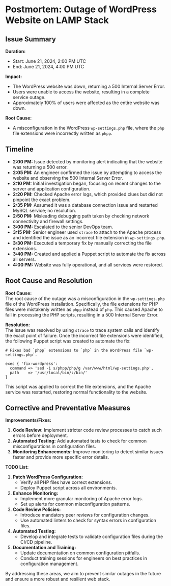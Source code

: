 # Postmortem: Outage of WordPress Website on LAMP Stack

## Issue Summary

**Duration:**  
- Start: June 21, 2024, 2:00 PM UTC
- End: June 21, 2024, 4:00 PM UTC

**Impact:**  
- The WordPress website was down, returning a 500 Internal Server Error.
- Users were unable to access the website, resulting in a complete service outage.
- Approximately 100% of users were affected as the entire website was down.

**Root Cause:**  
- A misconfiguration in the WordPress `wp-settings.php` file, where the `php` file extensions were incorrectly written as `phpp`.

## Timeline

- **2:00 PM:** Issue detected by monitoring alert indicating that the website was returning a 500 error.
- **2:05 PM:** An engineer confirmed the issue by attempting to access the website and observing the 500 Internal Server Error.
- **2:10 PM:** Initial investigation began, focusing on recent changes to the server and application configuration.
- **2:20 PM:** Checked Apache error logs, which provided clues but did not pinpoint the exact problem.
- **2:35 PM:** Assumed it was a database connection issue and restarted MySQL service; no resolution.
- **2:50 PM:** Misleading debugging path taken by checking network connectivity and firewall settings.
- **3:00 PM:** Escalated to the senior DevOps team.
- **3:15 PM:** Senior engineer used `strace` to attach to the Apache process and identified the issue as an incorrect file extension in `wp-settings.php`.
- **3:30 PM:** Executed a temporary fix by manually correcting the file extensions.
- **3:40 PM:** Created and applied a Puppet script to automate the fix across all servers.
- **4:00 PM:** Website was fully operational, and all services were restored.

## Root Cause and Resolution

**Root Cause:**  
The root cause of the outage was a misconfiguration in the `wp-settings.php` file of the WordPress installation. Specifically, the file extensions for PHP files were mistakenly written as `phpp` instead of `php`. This caused Apache to fail in processing the PHP scripts, resulting in a 500 Internal Server Error.

**Resolution:**  
The issue was resolved by using `strace` to trace system calls and identify the exact point of failure. Once the incorrect file extensions were identified, the following Puppet script was created to automate the fix:
```puppet
# Fixes bad `phpp` extensions to `php` in the WordPress file `wp-settings.php`.

exec { 'fix-wordpress':
  command => 'sed -i s/phpp/php/g /var/www/html/wp-settings.php',
  path    => '/usr/local/bin/:/bin/'
}
```
This script was applied to correct the file extensions, and the Apache service was restarted, restoring normal functionality to the website.

## Corrective and Preventative Measures

**Improvements/Fixes:**
1. **Code Review:** Implement stricter code review processes to catch such errors before deployment.
2. **Automated Testing:** Add automated tests to check for common misconfigurations in configuration files.
3. **Monitoring Enhancements:** Improve monitoring to detect similar issues faster and provide more specific error details.

**TODO List:**
1. **Patch WordPress Configuration:**
   - Verify all PHP files have correct extensions.
   - Deploy Puppet script across all environments.
2. **Enhance Monitoring:**
   - Implement more granular monitoring of Apache error logs.
   - Set up alerts for common misconfiguration patterns.
3. **Code Review Policies:**
   - Introduce mandatory peer reviews for configuration changes.
   - Use automated linters to check for syntax errors in configuration files.
4. **Automated Testing:**
   - Develop and integrate tests to validate configuration files during the CI/CD pipeline.
5. **Documentation and Training:**
   - Update documentation on common configuration pitfalls.
   - Conduct training sessions for engineers on best practices in configuration management.

By addressing these areas, we aim to prevent similar outages in the future and ensure a more robust and resilient web stack.
